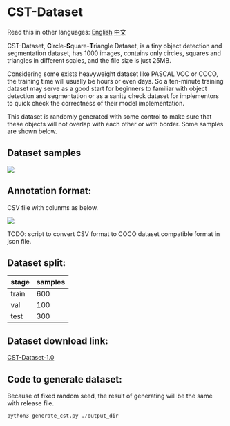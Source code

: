 # CST-Dataset
Read this in other languages: [English](./README.md) [中文](./README.zh.md) 

CST-Dataset, **C**ircle-**S**quare-**T**riangle Dataset, is a tiny object detection and segmentation dataset, has 1000 images, contains only circles, squares and triangles in different scales, and the file size is just 25MB. 

Considering some exists heavyweight dataset like PASCAL VOC or COCO, the training time will usually be hours or even days. So a ten-minute training dataset may serve as a good start for beginners to familiar with object detection and segmentation or as a sanity check dataset for implementors to quick check the correctness of their model implementation.

This dataset is randomly generated with some control to make sure that these objects will not overlap with each other or with border. Some samples are shown below.

## Dataset samples

![](http://chuantu.biz/t6/292/1524394809x-1404793238.png)


## Annotation format:

CSV file with colunms as below.

![](http://chuantu.biz/t6/293/1524399740x-1404758359.jpg)

TODO: script to convert CSV format to COCO dataset compatible format in json file.


## Dataset split:

|stage|samples|
|------|--------------|
|train|600|
|val|100|
|test|300|

## Dataset download link:

[CST-Dataset-1.0](https://github.com/GeeshangXu/cst-dataset/releases)

## Code to generate dataset:

Because of fixed random seed, the result of generating will be the same with release file.

```python
python3 generate_cst.py ./output_dir
```

